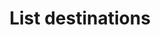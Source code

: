 ---
# -------------------------- #
#      ENDPOINT DETAILS      #
# -------------------------- #

product-type: "connect"
content-type: "api-endpoint"
endpoint: "destinations"
key: "list-destinations"
version: "4"


# -------------------------- #
#       METHOD DETAILS       #
# -------------------------- #

title: "List destinations"
method: "get"
short-url: |
  /v{{ endpoint.version }}{{ object.endpoint-url }}
full-url: |
  {{ api.base-url }}{{ endpoint.short-url | flatify }}
short: "{{ api.core-objects.destinations.list.short }}"
description: "{{ api.core-objects.destinations.list.description | flatify }}"


# -------------------------- #
#           RETURNS          #
# -------------------------- #

returns: |
  If successful, the API will return a status of `200 OK` and a [Destination object]({{ api.core-objects.destinations.object }}) with a `report_card` property.


# ------------------------------ #
#   EXAMPLE REQUEST & RESPONSES  #
# ------------------------------ #

examples:
  - type: "Request"
    language: "json"
    code: |
      curl -X {{ endpoint.method | upcase }} {{ endpoint.full-url | flatify | strip_newlines }}
           -H "Authorization: Bearer <ACCESS_TOKEN>" 
           -H "Content-Type: application/json" 
  - type: "Response"
    language: "json"
    code: |
      HTTP/1.1 200 OK
      Content-Type: application/json;charset=ISO-8859-1
      
      [
        {
          "properties": {
            "database": "<DATABASE>",
            "host": "<HOST>",
            "port": "5432",
            "username": "<USERNAME>"
          },
          "updated_at": "2019-01-10T16:46:50Z",
          "name": "Default Warehouse",
          "type": "postgres",
          "deleted_at": null,
          "system_paused_at": null,
          "stitch_client_id": <CLIENT_ID>,
          "paused_at": null,
          "id": 120603,
          "created_at": "2019-01-10T16:46:50Z",
          "report_card": {
            "type": "postgres",
            "current_step": 1,
            "steps": [
              {
                "type": "form",
                "properties": [
                  {
                    "name": "database",
                    "is_required": true,
                    "provided": true,
                    "is_credential": false,
                    "system_provided": false,
                    "json_schema": {
                      "type": "string"
                    }
                  },
                  {
                    "name": "encryption_host",
                    "is_required": false,
                    "provided": false,
                    "is_credential": false,
                    "system_provided": false,
                    "json_schema": {
                      "anyOf": [
                        {
                          "type": "string",
                          "format": "ipv4"
                        },
                        {
                          "type": "string",
                          "format": "ipv6"
                        },
                        {
                          "type": "string",
                          "format": "hostname"
                        }
                      ]
                    }
                  },
                  {
                    "name": "encryption_port",
                    "is_required": false,
                    "provided": false,
                    "is_credential": false,
                    "system_provided": false,
                    "json_schema": {
                      "type": "string",
                      "pattern": "^\\d+$"
                    }
                  },
                  {
                    "name": "encryption_type",
                    "is_required": true,
                    "provided": false,
                    "is_credential": false,
                    "system_provided": false,
                    "json_schema": {
                      "type": "string",
                      "pattern": "^(ssh|none)$"
                    }
                  },
                  {
                    "name": "encryption_username",
                    "is_required": false,
                    "provided": false,
                    "is_credential": false,
                    "system_provided": false,
                    "json_schema": {
                      "type": "string"
                    }
                  },
                  {
                    "name": "host",
                    "is_required": true,
                    "provided": true,
                    "is_credential": false,
                    "system_provided": false,
                    "json_schema": {
                      "anyOf": [
                        {
                          "type": "string",
                          "format": "ipv4"
                        },
                        {
                          "type": "string",
                          "format": "ipv6"
                        },
                        {
                          "type": "string",
                          "format": "hostname"
                        }
                      ]
                    }
                  },
                  {
                    "name": "password",
                    "is_required": true,
                    "provided": true,
                    "is_credential": true,
                    "system_provided": false,
                    "json_schema": {
                      "type": "string"
                    }
                  },
                  {
                    "name": "port",
                    "is_required": true,
                    "provided": true,
                    "is_credential": false,
                    "system_provided": false,
                    "json_schema": {
                      "type": "string",
                      "pattern": "^\\d+$"
                    }
                  },
                  {
                    "name": "ssl",
                    "is_required": true,
                    "provided": false,
                    "is_credential": false,
                    "system_provided": false,
                    "json_schema": {
                      "type": "boolean"
                    }
                  },
                  {
                    "name": "sslrootcert",
                    "is_required": false,
                    "provided": false,
                    "is_credential": false,
                    "system_provided": false,
                    "json_schema": {
                      "type": "string"
                    }
                  },
                  {
                    "name": "username",
                    "is_required": true,
                    "provided": true,
                    "is_credential": false,
                    "system_provided": false,
                    "json_schema": {
                      "type": "string"
                    }
                  }
                ]
              },
              {
                "type": "fully_configured",
                "properties": []
              }
            ]
          }
        }
      ]
---